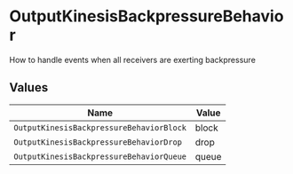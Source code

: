 # OutputKinesisBackpressureBehavior

How to handle events when all receivers are exerting backpressure


## Values

| Name                                     | Value                                    |
| ---------------------------------------- | ---------------------------------------- |
| `OutputKinesisBackpressureBehaviorBlock` | block                                    |
| `OutputKinesisBackpressureBehaviorDrop`  | drop                                     |
| `OutputKinesisBackpressureBehaviorQueue` | queue                                    |